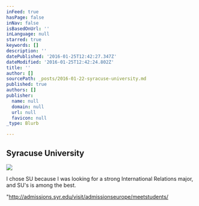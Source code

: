 ```yaml
---
inFeed: true
hasPage: false
inNav: false
isBasedOnUrl: ''
inLanguage: null
starred: true
keywords: []
description: ''
datePublished: '2016-01-25T12:42:27.347Z'
dateModified: '2016-01-25T12:42:24.802Z'
title: ''
author: []
sourcePath: _posts/2016-01-22-syracuse-university.md
published: true
authors: []
publisher:
  name: null
  domain: null
  url: null
  favicon: null
_type: Blurb

---
```

## Syracuse University
![](https://the-grid-user-content.s3-us-west-2.amazonaws.com/9a1e5858-340d-4a40-870e-031cb6500f7d.jpg)

I chose SU because I was looking for a strong International Relations major, and SU's is among the best.

"http://admissions.syr.edu/visit/admissionseurope/meetstudents/